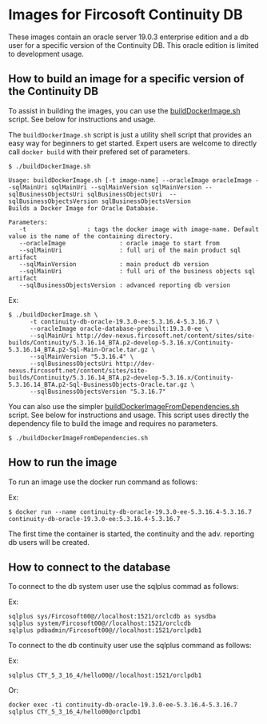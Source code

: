 # Images for Fircosoft Continuity DB
These images contain an oracle server 19.0.3 enterprise edition and a db user for a specific version of the Continuity DB.
This oracle edition is limited to development usage.

## How to build an image for a specific version of the Continuity DB
To assist in building the images, you can use the [buildDockerImage.sh](buildDockerImage.sh) script. See below for instructions and usage.

The `buildDockerImage.sh` script is just a utility shell script that provides an easy way for beginners to get started.
Expert users are welcome to directly call `docker build` with their prefered set of parameters.

    $ ./buildDockerImage.sh 

    Usage: buildDockerImage.sh [-t image-name] --oracleImage oracleImage --sqlMainUri sqlMainUri --sqlMainVersion sqlMainVersion --sqlBusinessObjectsUri sqlBusinessObjectsUri  --sqlBusinessObjectsVersion sqlBusinessObjectsVersion 
    Builds a Docker Image for Oracle Database.
    
    Parameters:
       -t                 : tags the docker image with image-name. Default value is the name of the containing directory.
       --oracleImage               : oracle image to start from
       --sqlMainUri                : full uri of the main product sql artifact
       --sqlMainVersion            : main product db version
       --sqlMainUri                : full uri of the business objects sql artifact
       --sqlBusinessObjectsVersion : advanced reporting db version

Ex:

    $ ./buildDockerImage.sh \
          -t continuity-db-oracle-19.3.0-ee:5.3.16.4-5.3.16.7 \
          --oracleImage oracle-database-prebuilt:19.3.0-ee \
          --sqlMainUri http://dev-nexus.fircosoft.net/content/sites/site-builds/Continuity/5.3.16.14_BTA.p2-develop-5.3.16.x/Continuity-5.3.16.14_BTA.p2-Sql-Main-Oracle.tar.gz \
          --sqlMainVersion "5.3.16.4" \
          --sqlBusinessObjectsUri http://dev-nexus.fircosoft.net/content/sites/site-builds/Continuity/5.3.16.14_BTA.p2-develop-5.3.16.x/Continuity-5.3.16.14_BTA.p2-Sql-BusinessObjects-Oracle.tar.gz \
          --sqlBusinessObjectsVersion "5.3.16.7" 

You can also use the simpler [buildDockerImageFromDependencies.sh](buildDockerImageFromDependencies.sh) script. See below for instructions and usage.
This script uses directly the dependency file to build the image and requires no parameters.

    $ ./buildDockerImageFromDependencies.sh 

## How to run the image
To run an image use the docker run command as follows:

Ex:

    $ docker run --name continuity-db-oracle-19.3.0-ee-5.3.16.4-5.3.16.7 continuity-db-oracle-19.3.0-ee:5.3.16.4-5.3.16.7

The first time the container is started, the continuity and the adv. reporting db users will be created.

## How to connect to the database
To connect to the db system user use the sqlplus commad as follows:

Ex:

    sqlplus sys/Fircosoft00@//localhost:1521/orclcdb as sysdba
    sqlplus system/Fircosoft00@//localhost:1521/orclcdb
    sqlplus pdbadmin/Fircosoft00@//localhost:1521/orclpdb1

To connect to the db continuity user use the sqlplus command as follows:

Ex:

    sqlplus CTY_5_3_16_4/hello00@//localhost:1521/orclpdb1
Or:

    docker exec -ti continuity-db-oracle-19.3.0-ee-5.3.16.4-5.3.16.7 sqlplus CTY_5_3_16_4/hello00@orclpdb1
